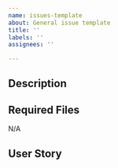 ```yaml
---
name: issues-template
about: General issue template
title: ''
labels: ''
assignees: ''

---
```


## Description



## Required Files

N/A

## User Story

